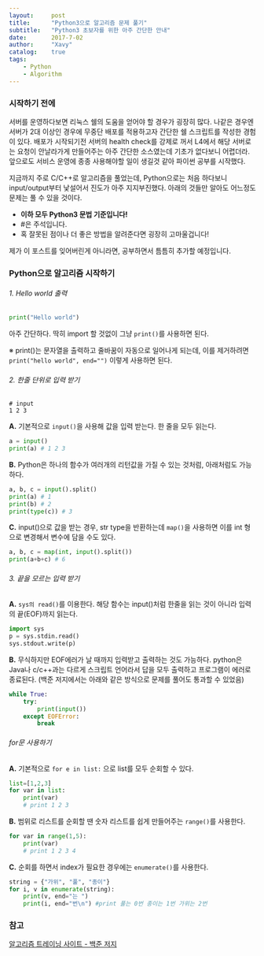 ```yaml
---
layout:     post
title:      "Python3으로 알고리즘 문제 풀기"
subtitle:   "Python3 초보자를 위한 아주 간단한 안내"
date:       2017-7-02
author:     "Xavy"
catalog:    true
tags:
    - Python
    - Algorithm
---
```


### 시작하기 전에

서버를 운영하다보면 리눅스 쉘의 도움을 얻어야 할 경우가 굉장히 많다. 
나같은 경우엔 서버가 2대 이상인 경우에 무중단 배포를 적용하고자 간단한 쉘 스크립트를 작성한 경험이 있다.
배포가 시작되기전 서버의 health check를 강제로 꺼서 L4에서 해당 서버로는 요청이 안날라가게 만들어주는 아주 간단한 소스였는데 기초가 없다보니 어렵더라.
앞으로도 서비스 운영에 종종 사용해야할 일이 생길것 같아 파이썬 공부를 시작했다.

지금까지 주로 C/C++로 알고리즘을 풀었는데, Python으로는 처음 하다보니 input/output부터 낯설어서 진도가 아주 지지부진했다.
아래의 것들만 알아도 어느정도 문제는 풀 수 있을 것이다.

- **이하 모두 Python3 문법 기준입니다!**
- \#은 주석입니다.
- 혹 잘못된 점이나 더 좋은 방법을 알려준다면 굉장히 고마울겁니다!

제가 이 포스트를 잊어버린게 아니라면, 공부하면서 틈틈히 추가할 예정입니다.

### Python으로 알고리즘 시작하기

###### 1. Hello world 출력

```python
print("Hello world")
```

아주 간단하다.
딱히 import 할 것없이 그냥 `print()`를 사용하면 된다.

※ print()는 문자열을 출력하고 줄바꿈이 자동으로 일어나게 되는데, 이를 제거하려면 `print("hello world", end="")` 이렇게 사용하면 된다.

###### 2. 한줄 단위로 입력 받기

```text
# input
1 2 3
``` 

**A.** 기본적으로 `input()`을 사용해 값을 입력 받는다. 한 줄을 모두 읽는다.

```python
a = input()
print(a) # 1 2 3
```

**B.** Python은 하나의 함수가 여러개의 리턴값을 가질 수 있는 것처럼, 아래처럼도 가능하다.

 ```python
a, b, c = input().split()
print(a) # 1
print(b) # 2
print(type(c)) # 3
```

**C.** input()으로 값을 받는 경우, str type을 반환하는데 `map()`을 사용하면 이를 int 형으로 변경해서 변수에 담을 수도 있다.

```python
a, b, c = map(int, input().split())
print(a+b+c) # 6
```

###### 3. 끝을 모르는 입력 받기

**A.** `sys의 read()`를 이용한다. 해당 함수는 input()처럼 한줄을 읽는 것이 아니라 입력의 끝(EOF)까지 읽는다.
```python
import sys
p = sys.stdin.read()
sys.stdout.write(p)
```

**B.**  무식하지만 EOF에러가 날 때까지 입력받고 출력하는 것도 가능하다. 
python은 Java나 c/c++과는 다르게 스크립트 언어라서 답을 모두 출력하고 프로그램이 에러로 종료된다. 
(백준 저지에서는 아래와 같은 방식으로 문제를 풀어도 통과할 수 있었음) 

```python
while True:
    try:
        print(input())
    except EOFError:
        break
```

###### for문 사용하기 

**A.** 기본적으로 `for e in list:` 으로 list를 모두 순회할 수 있다.
```python
list=[1,2,3]
for var in list:
    print(var)
    # print 1 2 3
```

**B.** 범위로 리스트를 순회할 땐 숫자 리스트를 쉽게 만들어주는 `range()`를 사용한다.
```python
for var in range(1,5):
    print(var)
    # print 1 2 3 4
```

**C.** 순회를 하면서 index가 필요한 경우에는 `enumerate()`를 사용한다.
```python
string = {"가위", "풀", "종이"}
for i, v in enumerate(string):
    print(v, end="는 ")
    print(i, end="번\n") #print 풀는 0번 종이는 1번 가위는 2번
```    

### 참고

[알고리즘 트레이닝 사이트 - 백준 저지](https://www.acmicpc.net/)